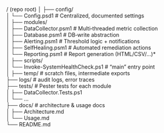 / (repo root)
│
├── config/  
│   └── Config.psd1                # Centralized, documented settings  
│
├── modules/  
│   ├── DataCollector.psm1         # Multi‐threaded metric collection  
│   ├── Database.psm1              # DB‐write abstraction  
│   ├── Alerting.psm1              # Threshold logic + notifications  
│   ├── SelfHealing.psm1           # Automated remediation actions  
│   └── Reporting.psm1             # Report generation (HTML/CSV/...)*  
│
├── scripts/  
│   └── Invoke-SystemHealthCheck.ps1  # “main” entry point  
│
├── temp/                          # scratch files, intermediate exports  
├── logs/                          # audit logs, error traces  
├── tests/                         # Pester tests for each module  
│   ├── DataCollector.Tests.ps1  
│   └── …  
├── docs/                          # architecture & usage docs  
│   ├── Architecture.md  
│   └── Usage.md  
└── README.md
